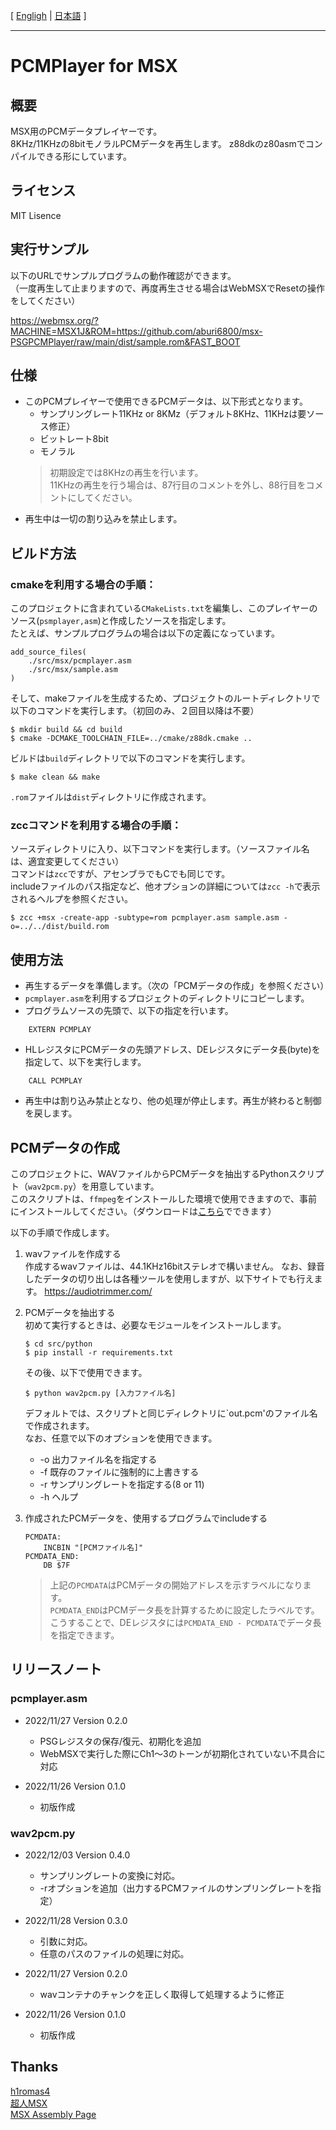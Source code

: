 [ [Engligh](README.md) | [日本語](README.ja.md) ]

---

# PCMPlayer for MSX

## 概要

MSX用のPCMデータプレイヤーです。  
8KHz/11KHzの8bitモノラルPCMデータを再生します。
z88dkのz80asmでコンパイルできる形にしています。  

## ライセンス

MIT Lisence

## 実行サンプル

以下のURLでサンプルプログラムの動作確認ができます。  
（一度再生して止まりますので、再度再生させる場合はWebMSXでResetの操作をしてください）

https://webmsx.org/?MACHINE=MSX1J&ROM=https://github.com/aburi6800/msx-PSGPCMPlayer/raw/main/dist/sample.rom&FAST_BOOT

## 仕様

- このPCMプレイヤーで使用できるPCMデータは、以下形式となります。  
    - サンプリングレート11KHz or 8KMz（デフォルト8KHz、11KHzは要ソース修正）
    - ビットレート8bit
    - モノラル
    > 初期設定では8KHzの再生を行います。  
    > 11KHzの再生を行う場合は、87行目のコメントを外し、88行目をコメントにしてください。
- 再生中は一切の割り込みを禁止します。

## ビルド方法

### cmakeを利用する場合の手順：

このプロジェクトに含まれている`CMakeLists.txt`を編集し、このプレイヤーのソース(`psmplayer,asm`)と作成したソースを指定します。  
たとえば、サンプルプログラムの場合は以下の定義になっています。  
```
add_source_files(
    ./src/msx/pcmplayer.asm
    ./src/msx/sample.asm
)
```

そして、makeファイルを生成するため、プロジェクトのルートディレクトリで以下のコマンドを実行します。（初回のみ、２回目以降は不要）
```
$ mkdir build && cd build
$ cmake -DCMAKE_TOOLCHAIN_FILE=../cmake/z88dk.cmake ..
```

ビルドは`build`ディレクトリで以下のコマンドを実行します。
```
$ make clean && make
```

`.rom`ファイルは`dist`ディレクトリに作成されます。

### zccコマンドを利用する場合の手順：

ソースディレクトリに入り、以下コマンドを実行します。（ソースファイル名は、適宜変更してください）  
コマンドは`zcc`ですが、アセンブラでもCでも同じです。  
includeファイルのパス指定など、他オプションの詳細については`zcc -h`で表示されるヘルプを参照ください。  
```
$ zcc +msx -create-app -subtype=rom pcmplayer.asm sample.asm -o=../../dist/build.rom 
```

## 使用方法

- 再生するデータを準備します。（次の「PCMデータの作成」を参照ください）
- `pcmplayer.asm`を利用するプロジェクトのディレクトリにコピーします。
- プログラムソースの先頭で、以下の指定を行います。
```
    EXTERN PCMPLAY
```
- HLレジスタにPCMデータの先頭アドレス、DEレジスタにデータ長(byte)を指定して、以下を実行します。
```
    CALL PCMPLAY
```
- 再生中は割り込み禁止となり、他の処理が停止します。再生が終わると制御を戻します。

## PCMデータの作成

このプロジェクトに、WAVファイルからPCMデータを抽出するPythonスクリプト（`wav2pcm.py`）を用意しています。  
このスクリプトは、`ffmpeg`をインストールした環境で使用できますので、事前にインストールしてください。（ダウンロードは[こちら](https://ffmpeg.org/)でできます）  

以下の手順で作成します。
1. wavファイルを作成する  
    作成するwavファイルは、44.1KHz16bitステレオで構いません。
    なお、録音したデータの切り出しは各種ツールを使用しますが、以下サイトでも行えます。
    https://audiotrimmer.com/

1. PCMデータを抽出する  
    初めて実行するときは、必要なモジュールをインストールします。
    ```
    $ cd src/python
    $ pip install -r requirements.txt
    ```
    その後、以下で使用できます。
    ```
    $ python wav2pcm.py [入力ファイル名]
    ```
    デフォルトでは、スクリプトと同じディレクトリに`out.pcm'のファイル名で作成されます。  
    なお、任意で以下のオプションを使用できます。   
    - -o 出力ファイル名を指定する
    - -f 既存のファイルに強制的に上書きする  
    - -r サンプリングレートを指定する(8 or 11)  
    - -h ヘルプ  

1. 作成されたPCMデータを、使用するプログラムでincludeする
    ```
    PCMDATA:
        INCBIN "[PCMファイル名]"
    PCMDATA_END:
        DB $7F
    ```
    > 上記の`PCMDATA`はPCMデータの開始アドレスを示すラベルになります。  
    > `PCMDATA_END`はPCMデータ長を計算するために設定したラベルです。  
    > こうすることで、DEレジスタには`PCMDATA_END - PCMDATA`でデータ長を指定できます。

## リリースノート

### pcmplayer.asm

- 2022/11/27  Version 0.2.0
    - PSGレジスタの保存/復元、初期化を追加
    - WebMSXで実行した際にCh1〜3のトーンが初期化されていない不具合に対応

- 2022/11/26  Version 0.1.0
    - 初版作成

### wav2pcm.py

- 2022/12/03  Version 0.4.0
    - サンプリングレートの変換に対応。
    - -rオプションを追加（出力するPCMファイルのサンプリングレートを指定）

- 2022/11/28  Version 0.3.0
    - 引数に対応。
    - 任意のパスのファイルの処理に対応。

- 2022/11/27  Version 0.2.0
    - wavコンテナのチャンクを正しく取得して処理するように修正

- 2022/11/26  Version 0.1.0
    - 初版作成

## Thanks
[h1romas4](https://github.com/h1romas4)  
[超人MSX](http://hp.vector.co.jp/authors/VA054130/pcm1dm.html)  
[MSX Assembly Page](http://map.grauw.nl/articles/psg_sample.php)  
